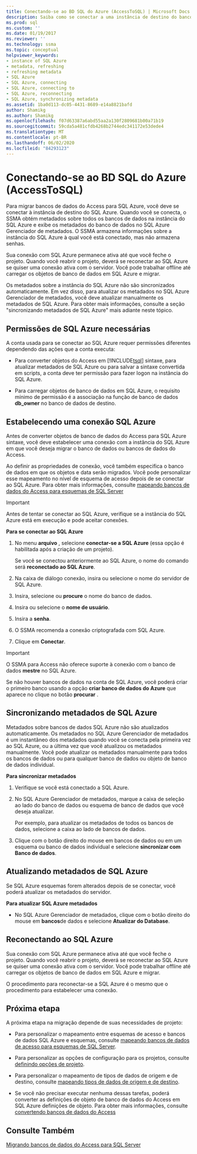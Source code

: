 ```yaml
---
title: Conectando-se ao BD SQL do Azure (AccessToSQL) | Microsoft Docs
description: Saiba como se conectar a uma instância de destino do banco de dados SQL do Azure para migrar bancos de dados do Access. O SSMA obtém metadados sobre bancos de dados no banco de dados SQL do Azure.
ms.prod: sql
ms.custom: ''
ms.date: 01/19/2017
ms.reviewer: ''
ms.technology: ssma
ms.topic: conceptual
helpviewer_keywords:
- instance of SQL Azure
- metadata, refreshing
- refreshing metadata
- SQL Azure
- SQL Azure, connecting
- SQL Azure, connecting to
- SQL Azure, reconnecting
- SQL Azure, synchronizing metadata
ms.assetid: 1ba0d113-dc05-4431-8689-e14a8821bafd
author: Shamikg
ms.author: Shamikg
ms.openlocfilehash: f07d63387a6abd55aa2a130f2809681b00a71b19
ms.sourcegitcommit: 59cda5a481cfdb4268b2744edc341172e53dede4
ms.translationtype: MT
ms.contentlocale: pt-BR
ms.lasthandoff: 06/02/2020
ms.locfileid: "84293123"
---
```

# <a name="connecting-to-azure-sql-db-accesstosql"></a>Conectando-se ao BD SQL do Azure (AccessToSQL)
Para migrar bancos de dados do Access para SQL Azure, você deve se conectar à instância de destino do SQL Azure. Quando você se conecta, o SSMA obtém metadados sobre todos os bancos de dados na instância do SQL Azure e exibe os metadados do banco de dados no SQL Azure Gerenciador de metadados. O SSMA armazena informações sobre a instância do SQL Azure à qual você está conectado, mas não armazena senhas.  
  
Sua conexão com SQL Azure permanece ativa até que você feche o projeto. Quando você reabrir o projeto, deverá se reconectar ao SQL Azure se quiser uma conexão ativa com o servidor. Você pode trabalhar offline até carregar os objetos de banco de dados em SQL Azure e migrar.  
  
Os metadados sobre a instância do SQL Azure não são sincronizados automaticamente. Em vez disso, para atualizar os metadados no SQL Azure Gerenciador de metadados, você deve atualizar manualmente os metadados de SQL Azure. Para obter mais informações, consulte a seção "sincronizando metadados de SQL Azure" mais adiante neste tópico.  
  
## <a name="required-sql-azure-permissions"></a>Permissões de SQL Azure necessárias  
A conta usada para se conectar ao SQL Azure requer permissões diferentes dependendo das ações que a conta executa:  
  
-   Para converter objetos do Access em [!INCLUDE[tsql](../../includes/tsql-md.md)] sintaxe, para atualizar metadados de SQL Azure ou para salvar a sintaxe convertida em scripts, a conta deve ter permissão para fazer logon na instância do SQL Azure.  
  
-   Para carregar objetos de banco de dados em SQL Azure, o requisito mínimo de permissão é a associação na função de banco de dados **db_owner** no banco de dados de destino.  
  
## <a name="establishing-a-sql-azure-connection"></a>Estabelecendo uma conexão SQL Azure  
Antes de converter objetos de banco de dados do Access para SQL Azure sintaxe, você deve estabelecer uma conexão com a instância do SQL Azure em que você deseja migrar o banco de dados ou bancos de dados do Access.  
  
Ao definir as propriedades de conexão, você também especifica o banco de dados em que os objetos e data serão migrados. Você pode personalizar esse mapeamento no nível de esquema de acesso depois de se conectar ao SQL Azure. Para obter mais informações, consulte [mapeando bancos de dados do Access para esquemas de SQL Server](mapping-source-and-target-databases-accesstosql.md)  
  
> [!IMPORTANT]  
> Antes de tentar se conectar ao SQL Azure, verifique se a instância do SQL Azure está em execução e pode aceitar conexões.  
  
**Para se conectar ao SQL Azure**  
  
1.  No menu **arquivo** , selecione **conectar-se a SQL Azure** (essa opção é habilitada após a criação de um projeto).  
  
    Se você se conectou anteriormente ao SQL Azure, o nome do comando será **reconectado ao SQL Azure**.  
  
2.  Na caixa de diálogo conexão, insira ou selecione o nome do servidor de SQL Azure.  
  
3.  Insira, selecione ou **procure** o nome do banco de dados.  
  
4.  Insira ou selecione o **nome de usuário**.  
  
5.  Insira a **senha**.  
  
6.  O SSMA recomenda a conexão criptografada com SQL Azure.  
  
7.  Clique em **Conectar**.  
  
> [!IMPORTANT]  
> O SSMA para Access não oferece suporte à conexão com o banco de dados **mestre** no SQL Azure.  
  
Se não houver bancos de dados na conta de SQL Azure, você poderá criar o primeiro banco usando a opção **criar banco de dados do Azure** que aparece no clique no botão **procurar** .  
  
## <a name="synchronizing-sql-azure-metadata"></a>Sincronizando metadados de SQL Azure  
Metadados sobre bancos de dados SQL Azure não são atualizados automaticamente. Os metadados no SQL Azure Gerenciador de metadados é um instantâneo dos metadados quando você se conecta pela primeira vez ao SQL Azure, ou a última vez que você atualizou os metadados manualmente. Você pode atualizar os metadados manualmente para todos os bancos de dados ou para qualquer banco de dados ou objeto de banco de dados individual.  
  
**Para sincronizar metadados**  
  
1.  Verifique se você está conectado a SQL Azure.  
  
2.  No SQL Azure Gerenciador de metadados, marque a caixa de seleção ao lado do banco de dados ou esquema de banco de dados que você deseja atualizar.  
  
    Por exemplo, para atualizar os metadados de todos os bancos de dados, selecione a caixa ao lado de bancos de dados.  
  
3.  Clique com o botão direito do mouse em bancos de dados ou em um esquema ou banco de dados individual e selecione **sincronizar com Banco de dados**.  
  
## <a name="refreshing-sql-azure-metadata"></a>Atualizando metadados de SQL Azure  
Se SQL Azure esquemas forem alterados depois de se conectar, você poderá atualizar os metadados do servidor.  
  
**Para atualizar SQL Azure metadados**  
  
-   No SQL Azure Gerenciador de metadados, clique com o botão direito do mouse em **bancos**de dados e selecione **Atualizar do Database**.  
  
## <a name="reconnecting-to-sql-azure"></a>Reconectando ao SQL Azure  
Sua conexão com SQL Azure permanece ativa até que você feche o projeto. Quando você reabrir o projeto, deverá se reconectar ao SQL Azure se quiser uma conexão ativa com o servidor. Você pode trabalhar offline até carregar os objetos de banco de dados em SQL Azure e migrar.  
  
O procedimento para reconectar-se a SQL Azure é o mesmo que o procedimento para estabelecer uma conexão.  
  
## <a name="next-step"></a>Próxima etapa  
A próxima etapa na migração depende de suas necessidades de projeto:  
  
-   Para personalizar o mapeamento entre esquemas de acesso e bancos de dados SQL Azure e esquemas, consulte [mapeando bancos de dados de acesso para esquemas de SQL Server](mapping-source-and-target-databases-accesstosql.md).  
  
-   Para personalizar as opções de configuração para os projetos, consulte [definindo opções de projeto](setting-conversion-and-migration-options-accesstosql.md).  
  
-   Para personalizar o mapeamento de tipos de dados de origem e de destino, consulte [mapeando tipos de dados de origem e de destino](mapping-source-and-target-data-types-accesstosql.md).  
  
-   Se você não precisar executar nenhuma dessas tarefas, poderá converter as definições de objeto de banco de dados do Access em SQL Azure definições de objeto. Para obter mais informações, consulte [convertendo bancos de dados do Access](converting-access-database-objects-accesstosql.md)  
  
## <a name="see-also"></a>Consulte Também  
[Migrando bancos de dados do Access para SQL Server](migrating-access-databases-to-sql-server-azure-sql-db-accesstosql.md)  
  
